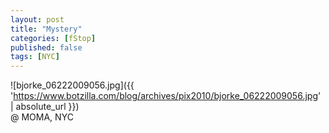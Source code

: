 ```yaml
---
layout: post
title: "Mystery"
categories: [fStop]
published: false
tags: [NYC]
---
```



![bjorke_06222009056.jpg]({{ 'https://www.botzilla.com/blog/archives/pix2010/bjorke_06222009056.jpg' | absolute_url }})
<br />@ MOMA, NYC

